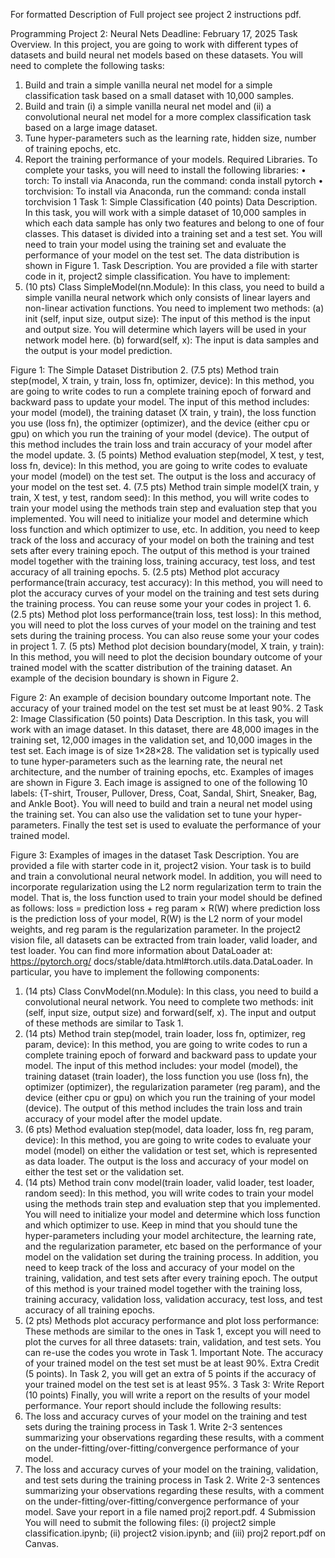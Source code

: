 For formatted Description of Full project see project 2 instructions pdf.

Programming Project 2: Neural Nets
Deadline: February 17, 2025
Task Overview. In this project, you are going to work with different types of datasets and build neural net models based on these datasets. You will need to complete the following tasks:
1.	Build and train a simple vanilla neural net model for a simple classification task based on a small dataset with 10,000 samples.
2.	Build and train (i) a simple vanilla neural net model and (ii) a convolutional neural net model for a more complex classification task based on a large image dataset.
3.	Tune hyper-parameters such as the learning rate, hidden size, number of training epochs, etc.
4.	Report the training performance of your models.
Required Libraries.	To complete your tasks, you will need to install the following libraries:
•	torch: To install via Anaconda, run the command: conda install pytorch
•	torchvision: To install via Anaconda, run the command: conda install torchvision
1	Task 1: Simple Classification (40 points)
Data Description. In this task, you will work with a simple dataset of 10,000 samples in which each data sample has only two features and belong to one of four classes. This dataset is divided into a training set and a test set. You will need to train your model using the training set and evaluate the performance of your model on the test set. The data distribution is shown in Figure 1.
Task Description. You are provided a file with starter code in it, project2  simple classification. You have to implement:
1.	(10 pts) Class SimpleModel(nn.Module): In this class, you need to build a simple vanilla neural network which only consists of linear layers and non-linear activation functions. You need to implement two methods:
(a)	init (self, input size, output size): The input of this method is the input and output size. You will determine which layers will be used in your network model here.
(b)	forward(self, x): The input is data samples and the output is your model prediction.
 
Figure 1: The Simple Dataset Distribution
2.	(7.5 pts) Method train  step(model, X  train, y train, loss fn, optimizer, device): In this method, you are going to write codes to run a complete training epoch of forward and backward pass to update your model. The input of this method includes: your model (model), the training dataset (X train, y  train), the loss function you use (loss  fn), the optimizer (optimizer), and the device (either cpu or gpu) on which you run the training of your model (device). The output of this method includes the train loss and train accuracy of your model after the model update.
3.	(5 points) Method evaluation step(model, X test, y  test, loss fn, device): In this method, you are going to write codes to evaluate your model (model) on the test set. The output is the loss and accuracy of your model on the test set.
4.	(7.5 pts) Method train simple model(X train, y train, X  test, y  test, random seed): In this method, you will write codes to train your model using the methods train  step and evaluation step that you implemented. You will need to initialize your model and determine which loss function and which optimizer to use, etc. In addition, you need to keep track of the loss and accuracy of your model on both the training and test sets after every training epoch. The output of this method is your trained model together with the training loss, training accuracy, test loss, and test accuracy of all training epochs.
5.	(2.5 pts) Method plot accuracy performance(train accuracy, test accuracy): In this method, you will need to plot the accuracy curves of your model on the training and test sets during the training process. You can reuse some your your codes in project 1.
6.	(2.5 pts) Method plot  loss performance(train loss, test loss): In this method, you will need to plot the loss curves of your model on the training and test sets during the training process. You can also reuse some your your codes in project 1.
7.	(5 pts) Method plot  decision boundary(model, X train, y  train): In this method, you will need to plot the decision boundary outcome of your trained model with the scatter distribution of the training dataset. An example of the decision boundary is shown in Figure 2.
 
Figure 2: An example of decision boundary outcome
Important note.	The accuracy of your trained model on the test set must be at least 90%.
2	Task 2: Image Classification (50 points)
Data Description. In this task, you will work with an image dataset. In this dataset, there are 48,000 images in the training set, 12,000 images in the validation set, and 10,000 images in the test set. Each image is of size 1×28×28. The validation set is typically used to tune hyper-parameters such as the learning rate, the neural net architecture, and the number of training epochs, etc. Examples of images are shown in Figure 3.
Each image is assigned to one of the following 10 labels: {T-shirt, Trouser, Pullover, Dress, Coat, Sandal, Shirt, Sneaker, Bag, and Ankle Boot}. You will need to build and train a neural net model using the training set. You can also use the validation set to tune your hyper-parameters. Finally the test set is used to evaluate the performance of your trained model.
 
Figure 3: Examples of images in the dataset
Task Description. You are provided a file with starter code in it, project2 vision. Your task is to build and train a convolutional neural network model. In addition, you will need to incorporate regularization using the L2 norm regularization term to train the model. That is, the loss function used to train your model should be defined as follows:
loss = prediction loss + reg param × R(W)
where prediction loss is the prediction loss of your model, R(W) is the L2 norm of your model weights, and reg  param is the regularization parameter.
In the project2 vision file, all datasets can be extracted from train  loader, valid loader, and test  loader. You can find more information about DataLoader at: https://pytorch.org/ docs/stable/data.html#torch.utils.data.DataLoader.
In particular, you have to implement the following components:
1.	(14 pts) Class ConvModel(nn.Module): In this class, you need to build a convolutional neural network. You need to complete two methods: init (self, input  size, output size) and forward(self, x). The input and output of these methods are similar to Task 1.
2.	(14 pts) Method train step(model, train loader, loss fn, optimizer, reg  param, device): In this method, you are going to write codes to run a complete training epoch of forward and backward pass to update your model. The input of this method includes: your model (model), the training dataset (train  loader), the loss function you use (loss fn), the optimizer (optimizer), the regularization parameter (reg  param), and the device (either cpu or gpu) on which you run the training of your model (device). The output of this method includes the train loss and train accuracy of your model after the model update.
3.	(6 pts) Method evaluation  step(model, data  loader, loss  fn, reg  param, device): In this method, you are going to write codes to evaluate your model (model) on either the validation or test set, which is represented as data loader. The output is the loss and accuracy of your model on either the test set or the validation set.
4.	(14 pts) Method train conv model(train loader, valid  loader, test  loader, random seed): In this method, you will write codes to train your model using the methods train  step and evaluation step that you implemented. You will need to initialize your model and determine which loss function and which optimizer to use. Keep in mind that you should tune the hyper-parameters including your model architecture, the learning rate, and the regularization parameter, etc based on the performance of your model on the validation set during the training process. In addition, you need to keep track of the loss and accuracy of your model on the training, validation, and test sets after every training epoch. The output of this method is your trained model together with the training loss, training accuracy, validation loss, validation accuracy, test loss, and test accuracy of all training epochs.
5.	(2 pts) Methods plot accuracy performance and plot loss  performance: These methods are similar to the ones in Task 1, except you will need to plot the curves for all three datasets:
train, validation, and test sets. You can re-use the codes you wrote in Task 1.
Important Note.	The accuracy of your trained model on the test set must be at least 90%.
Extra Credit (5 points). In Task 2, you will get an extra of 5 points if the accuracy of your trained model on the test set is at least 95%.
3	Task 3: Write Report (10 points)
Finally, you will write a report on the results of your model performance. Your report should include the following results:
1.	The loss and accuracy curves of your model on the training and test sets during the training process in Task 1. Write 2-3 sentences summarizing your observations regarding these results, with a comment on the under-fitting/over-fitting/convergence performance of your model.
2.	The loss and accuracy curves of your model on the training, validation, and test sets during the training process in Task 2. Write 2-3 sentences summarizing your observations regarding these results, with a comment on the under-fitting/over-fitting/convergence performance of your model.
Save your report in a file named proj2  report.pdf.
4	Submission
You will need to submit the following files: (i) project2 simple  classification.ipynb; (ii) project2  vision.ipynb; and (iii) proj2  report.pdf on Canvas.
